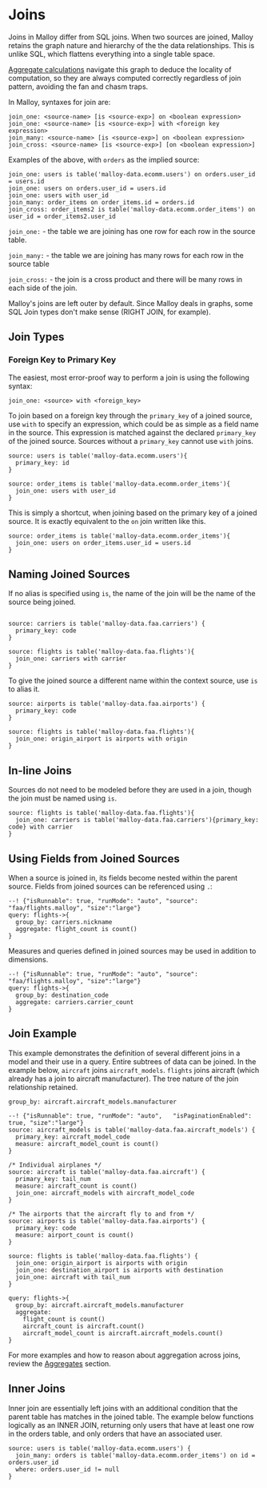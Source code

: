 # Joins

Joins in Malloy differ from SQL joins.  When two sources are joined,
Malloy retains the graph nature and hierarchy of the the data relationships. This is unlike
SQL, which flattens everything into a single table space.

[Aggregate calculations](aggregates.md) navigate this graph to deduce
the locality of computation, so they are always computed correctly regardless of join pattern, avoiding the fan and chasm traps.

In Malloy, syntaxes for join are:

```malloy
join_one: <source-name> [is <source-exp>] on <boolean expression>
join_one: <source-name> [is <source-exp>] with <foreign key expression>
join_many: <source-name> [is <source-exp>] on <boolean expression>
join_cross: <source-name> [is <source-exp>] [on <boolean expression>]
```

Examples of the above, with `orders` as the implied source:
```malloy
join_one: users is table('malloy-data.ecomm.users') on orders.user_id = users.id
join_one: users on orders.user_id = users.id
join_one: users with user_id
join_many: order_items on order_items.id = orders.id
join_cross: order_items2 is table('malloy-data.ecomm.order_items') on user_id = order_items2.user_id
```

`join_one:` - the table we are joining has one row for each row in the source table.

`join_many:` - the table we are joining has many rows for each row in the source table

`join_cross:` - the join is a cross product and there will be many rows in each side of the join.


Malloy's joins are left outer by default.
Since Malloy deals in graphs, some SQL Join types don't make sense (RIGHT JOIN, for example).


## Join Types

### Foreign Key to Primary Key

The easiest, most error-proof way to perform a join is using the following syntax:

`join_one: <source> with <foreign_key>`

To join based on a foreign key through the `primary_key` of a joined source, use `with` to specify an expression, which could be as simple as a field name in the source. This expression is matched against the declared `primary_key` of the joined source. Sources without a `primary_key` cannot use `with` joins.

```malloy
source: users is table('malloy-data.ecomm.users'){
  primary_key: id
}

source: order_items is table('malloy-data.ecomm.order_items'){
  join_one: users with user_id
}
```

This is simply a shortcut, when joining based on the primary key of a joined source. It is exactly equivalent to the `on` join written like this.

```malloy
source: order_items is table('malloy-data.ecomm.order_items'){
  join_one: users on order_items.user_id = users.id
}
```


## Naming Joined Sources

If no alias is specified using `is`, the name of the join will be the name of the source being joined.

```malloy

source: carriers is table('malloy-data.faa.carriers') {
  primary_key: code
}

source: flights is table('malloy-data.faa.flights'){
  join_one: carriers with carrier
}
```

To give the joined source a different name within the context source, use `is` to alias it.

```malloy
source: airports is table('malloy-data.faa.airports') {
  primary_key: code
}

source: flights is table('malloy-data.faa.flights'){
  join_one: origin_airport is airports with origin
}
```

## In-line Joins

Sources do not need to be modeled before they are used in a join, though the join must be named using `is`.

```malloy
source: flights is table('malloy-data.faa.flights'){
  join_one: carriers is table('malloy-data.faa.carriers'){primary_key: code} with carrier
}
```

## Using Fields from Joined Sources

When a source is joined in, its fields become nested within the parent source. Fields from joined sources can be referenced using `.`:

```malloy
--! {"isRunnable": true, "runMode": "auto", "source": "faa/flights.malloy", "size":"large"}
query: flights->{
  group_by: carriers.nickname
  aggregate: flight_count is count()
}
```

Measures and queries defined in joined sources may be used in addition to dimensions.

```malloy
--! {"isRunnable": true, "runMode": "auto", "source": "faa/flights.malloy", "size":"large"}
query: flights->{
  group_by: destination_code
  aggregate: carriers.carrier_count
}
```

## Join Example

This example demonstrates the definition of several different joins in a model and their use in a query.
Entire subtrees of data can be joined.  In the example below, `aircraft` joins `aircraft_models`.  `flights`
joins aircraft (which already has a join to aircraft manufacturer).  The tree nature of the join relationship
retained.

  `group_by: aircraft.aircraft_models.manufacturer`

```malloy
--! {"isRunnable": true, "runMode": "auto",   "isPaginationEnabled": true, "size":"large"}
source: aircraft_models is table('malloy-data.faa.aircraft_models') {
  primary_key: aircraft_model_code
  measure: aircraft_model_count is count()
}

/* Individual airplanes */
source: aircraft is table('malloy-data.faa.aircraft') {
  primary_key: tail_num
  measure: aircraft_count is count()
  join_one: aircraft_models with aircraft_model_code
}

/* The airports that the aircraft fly to and from */
source: airports is table('malloy-data.faa.airports') {
  primary_key: code
  measure: airport_count is count()
}

source: flights is table('malloy-data.faa.flights') {
  join_one: origin_airport is airports with origin
  join_one: destination_airport is airports with destination
  join_one: aircraft with tail_num
}

query: flights->{
  group_by: aircraft.aircraft_models.manufacturer
  aggregate:
    flight_count is count()
    aircraft_count is aircraft.count()
    aircraft_model_count is aircraft.aircraft_models.count()
}
```

For more examples and how to reason about aggregation across joins, review the [Aggregates](aggregates.md) section.

## Inner Joins

Inner join are essentially left joins with an additional condition that the parent table has matches in the joined table. The example below functions logically as an INNER JOIN, returning only users that have at least one row in the orders table, and only orders that have an associated user.

```malloy
source: users is table('malloy-data.ecomm.users') {
  join_many: orders is table('malloy-data.ecomm.order_items') on id = orders.user_id
  where: orders.user_id != null
}
```
